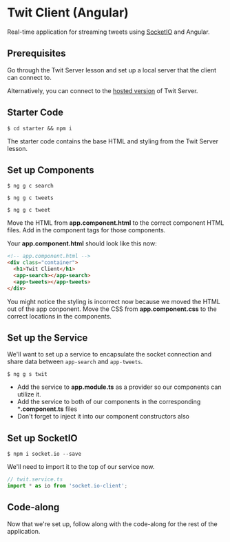 # Twit Client (Angular)

Real-time application for streaming tweets using [SocketIO](https://socket.io/) and Angular. 

## Prerequisites

Go through the Twit Server lesson and set up a local server that the client can connect to. 

Alternatively, you can connect to the [hosted version](https://twit-server.herokuapp.com/) of Twit Server. 

## Starter Code

```
$ cd starter && npm i
```

The starter code contains the base HTML and styling from the Twit Server lesson. 

## Set up Components 

```
$ ng g c search
```

```
$ ng g c tweets
```

```
$ ng g c tweet
```

Move the HTML from **app.component.html** to the correct component HTML files. Add in the component tags for those components.

Your **app.component.html** should look like this now: 

```html
<!-- app.component.html -->
<div class="container">
  <h1>Twit Client</h1>
  <app-search></app-search>
  <app-tweets></app-tweets>
</div>
```

You might notice the styling is incorrect now because we moved the HTML out of the app conponent. Move the CSS from **app.component.css** to the correct locations in the components.

## Set up the Service

We'll want to set up a service to encapsulate the socket connection and share data between `app-search` and `app-tweets`. 

```
$ ng g s twit
```

- Add the service to **app.module.ts** as a provider so our components can utilize it.
- Add the service to both of our components in the corresponding ***.component.ts** files  
- Don't forget to inject it into our component constructors also

## Set up SocketIO

```
$ npm i socket.io --save
```

We'll need to import it to the top of our service now. 

```js
// twit.service.ts
import * as io from 'socket.io-client';
```

## Code-along

Now that we're set up, follow along with the code-along for the rest of the application. 